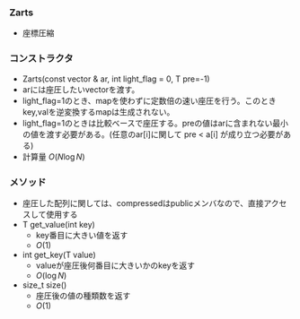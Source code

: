 ### Zarts
- 座標圧縮

### コンストラクタ
- Zarts(const vector<T> & ar, int light_flag = 0, T pre=-1)
- arには座圧したいvectorを渡す。
- light_flag=1のとき、mapを使わずに定数倍の速い座圧を行う。このときkey,valを逆変換するmapは生成されない。
- light_flag=1のときは比較ベースで座圧する。preの値はarに含まれない最小の値を渡す必要がある。(任意のar[i]に関して pre < a[i] が成り立つ必要がある)
- 計算量 $O(N\log N)$

### メソッド
- 座圧した配列に関しては、compressedはpublicメンバなので、直接アクセスして使用する
- T get_value(int key)
  - key番目に大きい値を返す 
  - $O(1)$
- int get_key(T value)
  - valueが座圧後何番目に大きいかのkeyを返す
  - $O(\log N)$
- size_t size()
  - 座圧後の値の種類数を返す
  - $O(1)$

